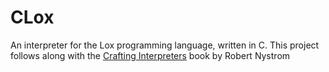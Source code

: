 # CLox

An interpreter for the Lox programming language, written in C. This project follows along with the [Crafting Interpreters](https://www.craftinginterpreters.com) book by Robert Nystrom
